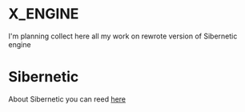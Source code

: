 # X_ENGINE
I'm planning collect here all my work on rewrote version of Sibernetic engine

# Sibernetic
About Sibernetic you can reed [here](sibernetic.org)
